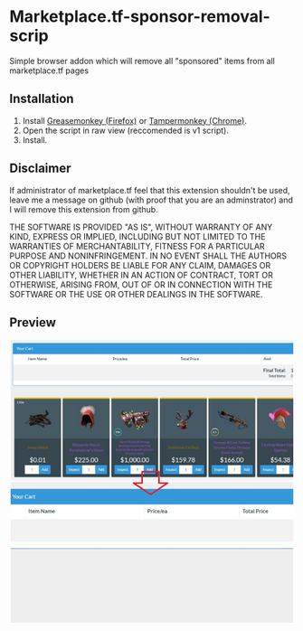 # Marketplace.tf-sponsor-removal-scrip
Simple browser addon which will remove all "sponsored" items from all marketplace.tf pages

## Installation 
1. Install [Greasemonkey (Firefox)](https://www.greasespot.net/) or [Tampermonkey (Chrome)](https://chrome.google.com/webstore/detail/tampermonkey/dhdgffkkebhmkfjojejmpbldmpobfkfo).
2. Open the script in raw view (reccomended is v1 script).
3. Install.

## Disclaimer
If administrator of marketplace.tf feel that this extension shouldn't be used, leave me a message on github (with proof that you are an adminstrator) and I will remove this extension from github.

THE SOFTWARE IS PROVIDED "AS IS", WITHOUT WARRANTY OF ANY KIND, EXPRESS OR IMPLIED, INCLUDING BUT NOT LIMITED TO THE WARRANTIES OF MERCHANTABILITY, FITNESS FOR A PARTICULAR PURPOSE AND NONINFRINGEMENT. IN NO EVENT SHALL THE AUTHORS OR COPYRIGHT HOLDERS BE LIABLE FOR ANY CLAIM, DAMAGES OR OTHER LIABILITY, WHETHER IN AN ACTION OF CONTRACT, TORT OR OTHERWISE, ARISING FROM, OUT OF OR IN CONNECTION WITH THE SOFTWARE OR THE USE OR OTHER DEALINGS IN THE SOFTWARE.


## Preview 
![Preview](https://github.com/Nooobish/Marketplace.tf-sponsor-removal-scrip/blob/master/preview.jpg?raw=true)
